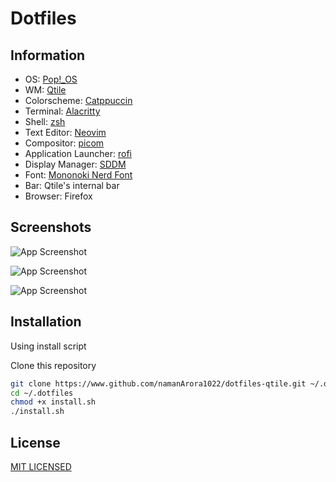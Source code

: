 # Dotfiles


## Information

- OS: [Pop!_OS](https://pop.system76.com)
- WM: [Qtile](http://www.qtile.org)
- Colorscheme: [Catppuccin](https://github.com/catppuccin/catppuccin)
- Terminal: [Alacritty](https://alacritty.org)
- Shell: [zsh](https://www.zsh.org)
- Text Editor: [Neovim](https://neovim.io/)
- Compositor: [picom](https://github.com/yshui/picom)
- Application Launcher: [rofi](https://github.com/davatorium/rofi)
- Display Manager: [SDDM](https://github.com/sddm/sddm)
- Font: [Mononoki Nerd Font](https://github.com/ryanoasis/nerd-fonts)
- Bar: Qtile's internal bar
- Browser: Firefox


## Screenshots

![App Screenshot](https://raw.githubusercontent.com/namanArora1022/dotfiles-qtile/master/assets/cava.png)


![App Screenshot](https://raw.githubusercontent.com/namanArora1022/dotfiles-qtile/master/assets/terminals.png)


![App Screenshot](https://raw.githubusercontent.com/namanArora1022/dotfiles-qtile/master/assets/wallpaper.png)


## Installation

Using install script

Clone this repository

```bash
git clone https://www.github.com/namanArora1022/dotfiles-qtile.git ~/.dotfiles
cd ~/.dotfiles
chmod +x install.sh
./install.sh
```

## License

[MIT LICENSED](https://github.com/namanArora1022/dotfiles-qtile/blob/master/LICENSE)


